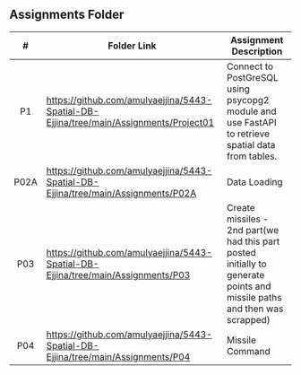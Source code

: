 ##  Assignments Folder

|   #   | Folder Link | Assignment Description |
| :---: | ----------- | ---------------------- |
|    P1  |     https://github.com/amulyaejjina/5443-Spatial-DB-Ejjina/tree/main/Assignments/Project01        |         Connect to PostGreSQL using psycopg2 module and use FastAPI to retrieve spatial data from tables.  |
|P02A|https://github.com/amulyaejjina/5443-Spatial-DB-Ejjina/tree/main/Assignments/P02A| Data Loading|
|P03|https://github.com/amulyaejjina/5443-Spatial-DB-Ejjina/tree/main/Assignments/P03| Create missiles - 2nd part(we had this part posted initially to generate points and missile paths and then was scrapped)|
|P04|https://github.com/amulyaejjina/5443-Spatial-DB-Ejjina/tree/main/Assignments/P04| Missile Command|

